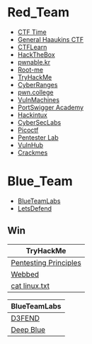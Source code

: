# Red_Team
* [CTF Time](https://ctftime.org/)
* [General Haaukins CTF](https://general.haaukins.com/)
* [CTFLearn](https://ctflearn.com/)
* [HackTheBox](https://www.hackthebox.eu/)
* [pwnable.kr](http://pwnable.kr/)
* [Root-me](https://www.root-me.org/)
* [TryHackMe](https://tryhackme.com/)
* [CyberRanges](https://www.cyberranges.com/)
* [pwn.college](https://pwn.college/)
* [VulnMachines](https://www.vulnmachines.com/)
* [PortSwigger Academy](https://portswigger.net/web-security)
* [Hackintux](https://hackintux.fr/)
* [CyberSecLabs](https://www.cyberseclabs.co.uk/login)
* [Picoctf](https://picoctf.org/)
* [Pentester Lab](https://pentesterlab.com/)
* [VulnHub](https://www.vulnhub.com/)
* [Crackmes](https://crackmes.one/)

# Blue_Team
* [BlueTeamLabs](https://blueteamlabs.online/)
* [LetsDefend](https://letsdefend.io/)

## Win

|TryHackMe|
|--------------------------------------------|
|[Pentesting Principles](https://tryhackme.com/Sukuna/badges/intro-to-pentesting)|
|[Webbed](https://tryhackme.com/Sukuna/badges/web-fund)|
|[cat linux.txt](https://tryhackme.com/Sukuna/badges/terminaled)|

|BlueTeamLabs|
|--------------------------------------------|
|[D3FEND](https://blueteamlabs.online/achievement/share/challenge/4725/27)|
|[Deep Blue](https://blueteamlabs.online/achievement/share/4725/32)|
